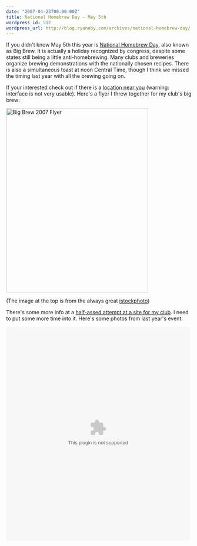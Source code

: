 ```yaml
---
date: "2007-04-23T00:00:00Z"
title: National Homebrew Day - May 5th
wordpress_id: 512
wordpress_url: http://blog.ryaneby.com/archives/national-homebrew-day/
---
```

If you didn't know May 5th this year is <a href="http://www.beertown.org/events/bigbrew/index.html">National Homebrew Day</a>, also known as Big Brew. It is actually a holiday recognized by congress, despite some states still being a little anti-homebrewing. Many clubs and breweries organize brewing demonstrations with the nationally chosen recipes. There is also a simultaneous toast at noon Central Time, though I think we missed the timing last year with all the brewing going on. 

If your interested check out if there is a <a href="http://www.beertown.org/events/bigbrew/Bigbrewselect.aspx">location near you</a> (warning: interface is not very usable). Here's a flyer I threw together for my club's big brew:

<a href="http://www.flickr.com/photos/ebyryan/470117612/" title="Photo Sharing"><img src="http://farm1.static.flickr.com/169/470117612_8543d1611c.jpg" width="386" height="500" alt="Big Brew 2007 Flyer" /></a>

(The image at the top is from the always great <a href="http://istockphoto.com/index.php">istockphoto</a>)

There's some more info at a <a href="http://www.thefirkins.com/events/big-brew/">half-assed attempt at a site for my club</a>. I need to put some more time into it. Here's some photos from last year's event:

<object width="500" height="580" align="middle">
<param name="FlashVars" VALUE="ids=72057594128158905&#038;names=Big Brew 2006&#038;userName=ebyryan&#038;userId=62045216@N00&#038;titles=on&#038;source=sets"></param>
<param name="PictoBrowser" value="http://www.db798.com/pictobrowser.swf"></param>
<param name="scale" value="noscale"></param>
<param name="bgcolor" value="#ffffff"></param>
<p><embed src="http://www.db798.com/pictobrowser.swf" FlashVars="ids=72057594128158905&#038;names=Big Brew 2006&#038;userName=ebyryan&#038;userId=62045216@N00&#038;titles=on&#038;source=sets" loop="false" quality="best" scale="noscale" bgcolor="#ffffff" width="500" height="580" name="PictoBrowser" align="middle"></embed></object>
